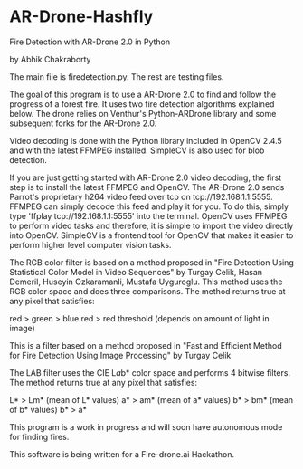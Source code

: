 AR-Drone-Hashfly
=======================

Fire Detection with AR-Drone 2.0 in Python

by Abhik Chakraborty

The main file is firedetection.py.  The rest are testing files.

The goal of this program is to use a AR-Drone 2.0 to find and follow the progress of a forest fire. It uses two fire detection algorithms explained below.  The drone relies on Venthur's Python-ARDrone library and some subsequent forks for the AR-Drone 2.0.

Video decoding is done with the Python library included in OpenCV 2.4.5 and with the latest FFMPEG installed.  SimpleCV is also used for blob detection.

If you are just getting started with AR-Drone 2.0 video decoding, the first step is to install the latest FFMPEG and OpenCV.  The AR-Drone 2.0 sends Parrot's proprietary h264 video feed over tcp on tcp://192.168.1.1:5555.  FFMPEG can simply decode this feed and play it for you. To do this, simply type 'ffplay tcp://192.168.1.1:5555' into the terminal.  OpenCV uses FFMPEG to perform video tasks and therefore, it is simple to import the video directly into OpenCV.  SimpleCV is a frontend tool for OpenCV that makes it easier to perform higher level computer vision tasks.

The RGB color filter is based on a method proposed in "Fire Detection Using Statistical Color Model in Video Sequences" by Turgay Celik, Hasan Demeril, Huseyin Ozkaramanli, Mustafa Uyguroglu.  This method uses the RGB color space and does three comparisons.
The method returns true at any pixel that satisfies:

red > green > blue
red > red threshold (depends on amount of light in image)

This is a filter based on a method proposed in "Fast and Efficient Method for Fire Detection
	Using Image Processing" by Turgay Celik

The LAB filter uses the CIE L*a*b* color space and performs 4 bitwise filters.  The method returns true at any pixel that satisfies:

L* > Lm* (mean of L* values)
a* > am* (mean of a* values)
b* > bm* (mean of b* values)
b* > a*

This program is a work in progress and will soon have autonomous mode for finding fires.

This software is being written for a Fire-drone.ai Hackathon.

